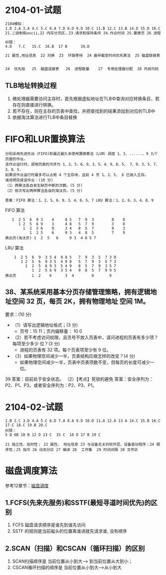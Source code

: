# 2104-01-试题
```sh
2104模拟：
1.D 2.A 3.A 4.C 5.C 6.A 7.D 8.D 9.D 10.C 11.B 12.C 13.B 14.D 15.D 16.C 17.A 18.C 19.C 20.A 
21.二进制和ascii,22 内存分页区，23.请求和保持条件 24.作业时间 25.置换页 26 进程 27.  28 守护进程   29  30 内存分配

纠错：
4.D   7.C   15.C  16.B  17 B      19.D  

21 属性,地址信息  22 对换  23  环路等待  24 最早截至时间优先算法  25 磁盘链接表  26 何时调用检测算法  27 进程调度方式  28.引入TLB之后的地址转变过程 29.分派表  


24  优先级   25  磁盘连接表   26  进程数量    27  专用处理器分配  28 内核代码  
```

## TLB地址转换过程
1. 微处理器需要访问主存时，首先根据虚拟地址在TLB中查询对应转换条目，若存在则直接进行转换。
2. 若不存在，则在主存的页表中查找，并把查找到的结果添加到对应的TLB中
3. 依据淘汰算法进行TLB中条目替换 

# FIFO和LUR置换算法
```
分别采用先进先出（FIFO)和最近最久未使用置换算法（LUR）调度 1、2、......、9 九个页面的作业。
该作业运行时，调用页面的次序为 1、2、5、6、9、3、5、4、9、8、5、 7、9、3、5、7、3、8、5.
如果该作业运行时最多可以占用 4 个主存块，且前 4 页 1、2、5、 6 已装入主存。
请说明完成该作业：(10 分) 
（1）两算法各自发生缺页中断的次数。(5 分) 
（2）依次写出两种算法各自的淘汰页。(5 分)

答案：FIFO 算法：1、2、5、6、9、3、4、8、5、7 LRU 算法：1、2、6、3、4、8、9
```
FIFO 算法
```1、2、5、6、9、3、5、4、9、8、5、 7、9、3、5、7、3、8、5.
   1  2 5  6  9 3    4     8 5   7  9  3        8    8
      1 2  5  6 9    3     4 8   5  7  9        3    8
        1  2  5 6    9     3 4   8  5  7        9    3
           1  2 5    6     9 3   4  8  5        7    9 
换出页(淘汰页) 1  2  5   6     9 3  4 8 5 7
```
LRU 算法
``` 1、2、5、6、9、3、5、4、9、8、5、 7、9、3、5、7、3、8、5.
    1  2 5  6  9  3 5 4  9 8 5   7  9  3  5  7 3 8
       1 2  5  6  9 3 5  4 9 8   5  7  9  3  5 7 3
         1  2  5  6 9 3  5 4 9   8  5  7  9  3 5 7
            1  2  5 6 9  3 5 4   9  8  5  7  9 9 5  
换出页       1  2    6      3  4        8       9   
```

## 38、某系统采用基本分页存储管理策略，拥有逻辑地址空间 32 页，每页 2K，拥有物理地址 空间 1M。
要求：(10 分) 
* （1）请写出逻辑地址格式；(3 分) 
    - 页号：15 11；页内偏移量： 10  0
* （2）若不考虑访问权限，且页号不放入页表中，请问进程的页表有多少项？每项至少多少 位？(3 分) 
    - 进程的页表有 32 项。每个页表项至少有 9 位。
* （3）如果物理空间减少一半，页表结构应做怎样的改变？(4 分)
    - 如果物理空间减少一半，页表中页表项数不变，但每页的长度可减少一位。


39 答案：目前处于安全状态。 （2）【考点】死锁的避免 答案：安全序列为：P2、P1、P3。或者安全序列为：P2、P3、P1。


# 2104-02-试题
```
1.B 2.C 3.D 4.A 5.C 6.D 7.A 8.A 9.D 10.D 11.A 12.A 13 A 14.C 15.B 16.C 17.C 18.C 19.B 20.C 
纠错：
5 D 6B 10 B 12 D 13 C  15 C  16 D 17 B 19 C 

21 独立性、及时性； 22 属性， 地址信息 23 与设备无关的软件层，设备驱动程序；24 顺序性；25 指令 26 动态分区 27 编译 28  工作集  29 时间间隔 30 文件区
```

# 磁盘调度算法
 
参考12章节：[磁盘调度](./操作系统精讲12.pptx)

## 1.FCFS(先来先服务)和SSTF(最短寻道时间优先)的区别
1. FCFS 磁盘请求顺序是谁先到谁先访问
2. SSTF 的规则是当前磁头的位置离谁进就先请求谁, 没有顺序

## 2.SCAN（扫描）和CSCAN（循环扫描）的区别
1. SCAN扫描顺序是 当前位置从小到大--> 到当前位置从大到小；
2. CSCAN循环扫描的顺序是 当前位置从小到大-->从小到大 
